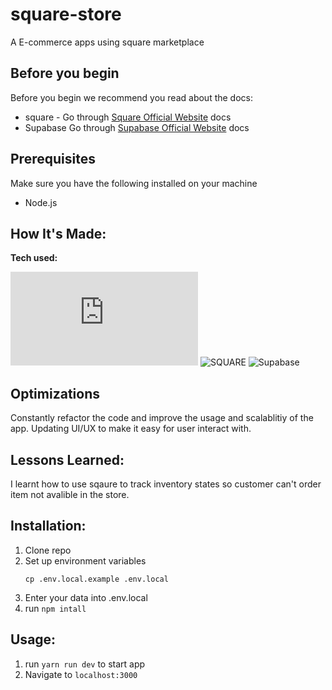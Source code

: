 # square-store

A E-commerce apps using square marketplace

## Before you begin
Before you begin we recommend you read about the docs:
* square - Go through [Square Official Website](https://developer.squareup.com/docs) docs
* Supabase Go through [Supabase Official Website](https://supabase.com/) docs
## Prerequisites
Make sure you have the following installed on your machine
* Node.js

## How It's Made:

**Tech used:**<p>![NextJS](https://img.shields.io/static/v1?label=|&message=NEXT.JS&color=2b625f&style=plastic&logo=next.js) ![SQUARE](https://img.shields.io/static/v1?label=|&message=SQUARE&color=bbb111&style=plastic&logo=square) ![Supabase](https://img.shields.io/static/v1?label=|&message=SUPABASE&color=40cd8c&style=plastic&logo=supabase)</p>

## Optimizations

Constantly refactor the code and improve the usage and scalablitiy of the app. Updating UI/UX to make it easy for user interact with.

## Lessons Learned:

I learnt how to use sqaure to track inventory states so customer can't order item not avalible in the store.

## Installation:

1. Clone repo
1. Set up environment variables
   ```
   cp .env.local.example .env.local
   ```
1. Enter your data into .env.local
1. run `npm intall`

## Usage:

1. run `yarn run dev` to start app
1. Navigate to `localhost:3000`